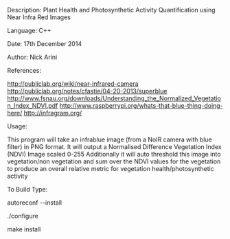 
Description: Plant Health and Photosynthetic Activity Quantification using Near Infra Red Images

Language:    C++

Date:        17th December 2014

Author:      Nick Arini

References:  

http://publiclab.org/wiki/near-infrared-camera
http://publiclab.org/notes/cfastie/04-20-2013/superblue
http://www.fsnau.org/downloads/Understanding_the_Normalized_Vegetation_Index_NDVI.pdf
http://www.raspberrypi.org/whats-that-blue-thing-doing-here/
http://infragram.org/

Usage: 

This program will take an infrablue image (from a NoIR camera with blue filter) in PNG format.
It will output a Normalised Difference Vegetation Index (NDVI) Image scaled 0-255
Additionally it will auto threshold this image into vegetation/non vegetation and sum over the NDVI 
values for the vegetation to produce an overall relative metric for vegetation health/photosynthetic 
activity

To Build Type:

autoreconf --install

./configure

make install
